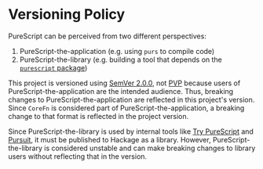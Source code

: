 # Versioning Policy

PureScript can be perceived from two different perspectives:
1. PureScript-the-application (e.g. using `purs` to compile code)
1. PureScript-the-library (e.g. building a tool that depends on the [`purescript` package](https://hackage.haskell.org/package/purescript))

This project is versioned using [SemVer 2.0.0](https://semver.org/), not [PVP](https://pvp.haskell.org/) because users of PureScript-the-application are the intended audience. Thus, breaking changes to PureScript-the-application are reflected in this project's version. Since `CoreFn` is considered part of PureScript-the-application, a breaking change to that format is reflected in the project version.

Since PureScript-the-library is used by internal tools like [Try PureScript](https://github.com/purescript/trypurescript) and [Pursuit](https://github.com/purescript/pursuit), it must be published to Hackage as a library. However, PureScript-the-library is considered unstable and can make breaking changes to library users without reflecting that in the version.
